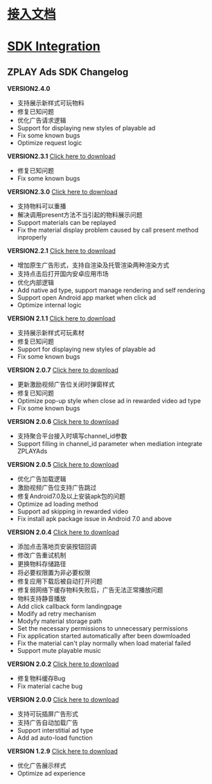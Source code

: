 # [接入文档](https://github.com/zplayads/PlayableAdsDemo-android/blob/master/README-CN.md)

# [SDK Integration](https://github.com/zplayads/PlayableAdsDemo-android/blob/master/README-EN.md)

## ZPLAY Ads SDK Changelog

**VERSION2.4.0** 
* 支持展示新样式可玩物料
* 修复已知问题
* 优化广告请求逻辑
* Support for displaying new styles of playable ad
* Fix some known bugs
* Optimize request logic


**VERSION2.3.1** [Click here to download](https://github.com/zplayads/PlayableAdsDemo-android/tree/2.3.1)
* 修复已知问题
* Fix some known bugs

**VERSION2.3.0** [Click here to download](https://github.com/zplayads/PlayableAdsDemo-android/tree/2.3.0)
* 支持物料可以重播
* 解决调用present方法不当引起的物料展示问题
* Support materials can be replayed
* Fix the material display problem caused by call present method inproperly

**VERSION2.2.1** [Click here to download](https://github.com/zplayads/PlayableAdsDemo-android/tree/2.2.1)
* 增加原生广告形式，支持自渲染及托管渲染两种渲染方式
* 支持点击后打开国内安卓应用市场
* 优化内部逻辑
* Add native ad type, support manage rendering and self rendering
* Support open Android app market when click ad
* Optimize internal logic

**VERSION 2.1.1** [Click here to download](https://github.com/zplayads/PlayableAdsDemo-android/tree/2.1.1)
* 支持展示新样式可玩素材
* 修复已知问题
* Support for displaying new styles of playable ad
* Fix some known bugs

**VERSION 2.0.7** [Click here to download](https://github.com/zplayads/PlayableAdsDemo-android/tree/2.0.7)
* 更新激励视频广告位关闭时弹窗样式
* 修复已知问题
* Optimize pop-up style when close ad in rewarded video ad type
* Fix some known bugs

**VERSION 2.0.6** [Click here to download](https://github.com/zplayads/PlayableAdsDemo-android/tree/2.0.6)
* 支持聚合平台接入时填写channel_id参数
* Support filling in channel_id parameter when mediation integrate ZPLAYAds


**VERSION 2.0.5** [Click here to download](https://github.com/zplayads/PlayableAdsDemo-android/tree/2.0.5)
* 优化广告加载逻辑
* 激励视频广告位支持广告跳过
* 修复Android7.0及以上安装apk包的问题
* Optimize ad loading method
* Support ad skipping in rewarded video
* Fix install apk package issue in Android 7.0 and above

**VERSION 2.0.4** [Click here to download](https://github.com/zplayads/PlayableAdsDemo-android/tree/2.0.4)
* 添加点击落地页安装按钮回调
* 修改广告重试机制
* 更换物料存储路径
* 将必要权限置为非必要权限
* 修复应用下载后被自动打开问题
* 修复弱网络下缓存物料失败后，广告无法正常播放问题
* 物料支持静音播放
* Add click callback form landingpage
* Modify ad retry mechanism 
* Modyfy material storage path
* Set the necessary  permissions to unnecessary permissions
* Fix application started automatically after been dowmloaded
* Fix the material can't play normally when load material failed
* Support mute playable music

**VERSION 2.0.2** [Click here to download](https://github.com/zplayads/PlayableAdsDemo-android/tree/2.0.2) 
* 修复物料缓存Bug
* Fix material cache bug

**VERSION 2.0.0** [Click here to download](https://github.com/zplayads/PlayableAdsDemo-android/tree/2.0.0)
* 支持可玩插屏广告形式
* 支持广告自动加载广告
* Support interstitial ad type
* Add ad auto-load function

**VERSION 1.2.9** [Click here to download](https://github.com/zplayads/PlayableAdsDemo-android/tree/1.2.9)
* 优化广告展示样式
* Optimize ad experience
